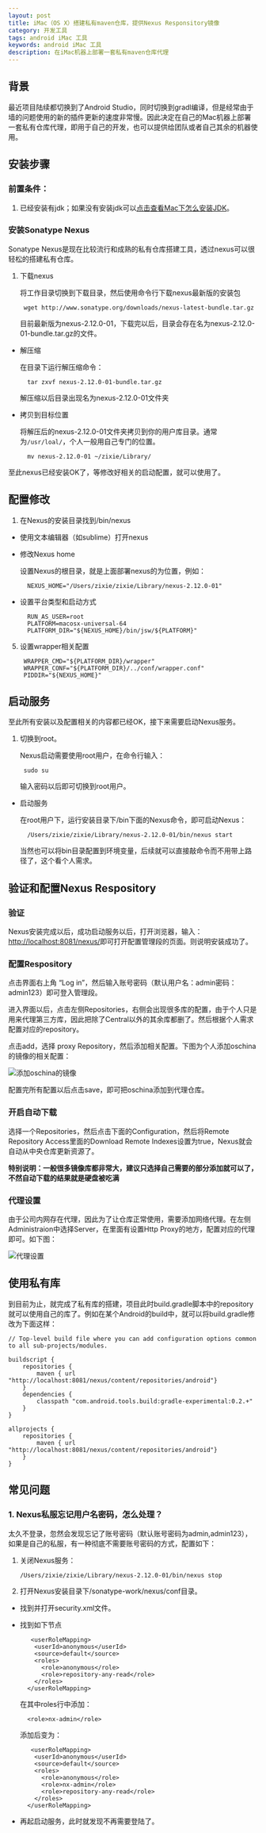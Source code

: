 ```yaml
---
layout: post
title: iMac（OS X）搭建私有maven仓库，提供Nexus Responsitory镜像
category: 开发工具
tags: android iMac 工具
keywords: android iMac 工具
description: 在iMac机器上部署一套私有maven仓库代理
---
```


## 背景

最近项目陆续都切换到了Android Studio，同时切换到gradl编译，但是经常由于墙的问题使用的新的插件更新的速度非常慢。因此决定在自己的Mac机器上部署一套私有仓库代理，即用于自己的开发，也可以提供给团队或者自己其余的机器使用。

## 安装步骤

### 前置条件：

1. 已经安装有jdk；如果没有安装jdk可以[点击查看Mac下怎么安装JDK](https://blog.bihe0832.com/OS_X_El_Capitan_update.html)。

### 安装Sonatype Nexus

Sonatype Nexus是现在比较流行和成熟的私有仓库搭建工具，透过nexus可以很轻松的搭建私有仓库。

1. 下载nexus

	将工作目录切换到下载目录，然后使用命令行下载nexus最新版的安装包

		wget http://www.sonatype.org/downloads/nexus-latest-bundle.tar.gz
	
	目前最新版为nexus-2.12.0-01，下载完以后，目录会存在名为nexus-2.12.0-01-bundle.tar.gz的文件。

- 解压缩

	在目录下运行解压缩命令：
		
		tar zxvf nexus-2.12.0-01-bundle.tar.gz
	
	解压缩以后目录出现名为nexus-2.12.0-01文件夹	
- 拷贝到目标位置

	将解压后的nexus-2.12.0-01文件夹拷贝到你的用户库目录。通常为`/usr/loal/`，个人一般用自己专门的位置。
	
		mv nexus-2.12.0-01 ~/zixie/Library/
		
至此nexus已经安装OK了，等修改好相关的启动配置，就可以使用了。

## 配置修改

1. 在Nexus的安装目录找到/bin/nexus
- 使用文本编辑器（如sublime）打开nexus
- 修改Nexus home

	设置Nexus的根目录，就是上面部署nexus的为位置，例如：
	
		NEXUS_HOME="/Users/zixie/zixie/Library/nexus-2.12.0-01"
- 设置平台类型和启动方式
	
		RUN_AS_USER=root
		PLATFORM=macosx-universal-64
		PLATFORM_DIR="${NEXUS_HOME}/bin/jsw/${PLATFORM}"
		
5. 设置wrapper相关配置

		WRAPPER_CMD="${PLATFORM_DIR}/wrapper"
		WRAPPER_CONF="${PLATFORM_DIR}/../conf/wrapper.conf"
		PIDDIR="${NEXUS_HOME}"
	
## 启动服务

至此所有安装以及配置相关的内容都已经OK，接下来需要启动Nexus服务。

1. 切换到root。

	Nexus启动需要使用root用户，在命令行输入：
	
		sudo su
	输入密码以后即可切换到root用户。
- 启动服务

	在root用户下，运行安装目录下/bin下面的Nexus命令，即可启动Nexus：
	
		/Users/zixie/zixie/Library/nexus-2.12.0-01/bin/nexus start

	当然也可以将bin目录配置到环境变量，后续就可以直接敲命令而不用带上路径了，这个看个人需求。
	
## 验证和配置Nexus Respository

### 验证

Nexus安装完成以后，成功启动服务以后，打开浏览器，输入：[http://localhost:8081/nexus/](http://localhost:8081/nexus/)即可打开配置管理段的页面。则说明安装成功了。

### 配置Respository

点击界面右上角 “Log in”，然后输入账号密码（默认用户名：admin密码：admin123）即可登入管理段。

进入界面以后，点击左侧Repositories，右侧会出现很多库的配置，由于个人只是用来代理第三方库，因此把除了Central以外的其余库都删了。然后根据个人需求配置对应的repository。

点击add，选择 proxy Repository，然后添加相关配置。下图为个人添加oschina的镜像的相关配置：

![添加oschina的镜像](https://blog.bihe0832.com/public/images/nexus-repository-add-new.jpeg "添加oschina的镜像")

配置完所有配置以后点击save，即可把oschina添加到代理仓库。

### 开启自动下载

选择一个Repositories，然后点击下面的Configuration，然后将Remote Repository Access里面的Download Remote Indexes设置为true，Nexus就会自动从中央仓库更新资源了。

**特别说明：一般很多镜像库都非常大，建议只选择自己需要的部分添加就可以了，不然自动下载的结果就是硬盘被吃满**

### 代理设置

由于公司内网存在代理，因此为了让仓库正常使用，需要添加网络代理。在左侧Administraion中选择Server，在里面有设置Http Proxy的地方，配置对应的代理即可。如下图：

![代理设置](https://blog.bihe0832.com/public/images/nexus-proxy.jpeg "代理设置")

## 使用私有库

到目前为止，就完成了私有库的搭建，项目此时build.gradle脚本中的repository就可以使用自己的库了。例如在某个Android的build中，就可以将build.gradle修改为下面这样：

	// Top-level build file where you can add configuration options common to all sub-projects/modules.
	
	buildscript {
	    repositories {
	        maven { url "http://localhost:8081/nexus/content/repositories/android"}
	    }
	    dependencies {
	        classpath "com.android.tools.build:gradle-experimental:0.2.+"
	    }
	}
	
	allprojects {
	    repositories {
	        maven { url "http://localhost:8081/nexus/content/repositories/android"}
	    }
	}


## 常见问题

### 1. Nexus私服忘记用户名密码，怎么处理？

太久不登录，忽然会发现忘记了账号密码（默认账号密码为admin,admin123），如果是自己的私服，有一种彻底不需要账号密码的方式，配置如下：

1.  关闭Nexus服务：
	
		/Users/zixie/zixie/Library/nexus-2.12.0-01/bin/nexus stop

2. 打开Nexus安装目录下/sonatype-work/nexus/conf目录。
- 找到并打开security.xml文件。
- 找到如下节点
	
		 <userRoleMapping>
	      <userId>anonymous</userId>
	      <source>default</source>
	      <roles>
	        <role>anonymous</role>
	        <role>repository-any-read</role>
	      </roles>
	    </userRoleMapping>

	在其中roles行中添加：

		<role>nx-admin</role> 
	
	添加后变为：
	
		 <userRoleMapping>
	      <userId>anonymous</userId>
	      <source>default</source>
	      <roles>
	        <role>anonymous</role>
	        <role>nx-admin</role>
	        <role>repository-any-read</role>
	      </roles>
	    </userRoleMapping>

- 再起启动服务，此时就发现不再需要登陆了。
